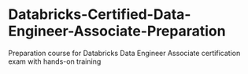 # Databricks-Certified-Data-Engineer-Associate-Preparation
Preparation course for Databricks Data Engineer Associate certification exam with hands-on training

